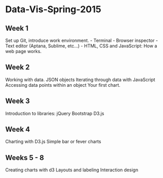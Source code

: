 # Data-Vis-Spring-2015

## Week 1
Set up Git, introduce work environment.
	- Terminal
	- Browser inspector
	- Text editor (Aptana, Sublime, etc…)
	- HTML, CSS and JavaScript: How a web page works.

## Week 2
Working with data.
	JSON objects
	Iterating through data with JavaScript
	Accessing data points within an object
	Your first chart.

## Week 3
Introduction to libraries:
	jQuery
	Bootstrap
	D3.js

## Week 4
Charting with D3.js
	Simple bar or fever charts

## Weeks 5 - 8
Creating charts with d3
Layouts and labeling
Interaction design
